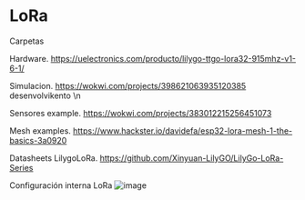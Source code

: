 # LoRa
Carpetas

Hardware. https://uelectronics.com/producto/lilygo-ttgo-lora32-915mhz-v1-6-1/


Simulacion. 
https://wokwi.com/projects/398621063935120385 desenvolvikento \n


Sensores example. 
https://wokwi.com/projects/383012215256451073


Mesh examples.
https://www.hackster.io/davidefa/esp32-lora-mesh-1-the-basics-3a0920


Datasheets LilygoLoRa.
https://github.com/Xinyuan-LilyGO/LilyGo-LoRa-Series

Configuración interna LoRa
![image](https://github.com/nohaypod/LoRa/assets/20526176/930a03a2-ce2e-47f7-bd2e-ba93c8d3d419)
